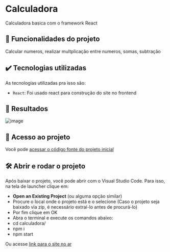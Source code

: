 
# Calculadora
Calculadora basica com o framework React

## 🔨 Funcionalidades do projeto

Calcular numeros, realizar multplicação entre numeros, somas, subtração


## ✔️ Tecnologias utilizadas

As tecnologias utilizadas pra isso são:

- `React`: Foi usado react para construção do site no frontend

## 🎯 Resultados


![image](https://github.com/user-attachments/assets/4f46545e-9b41-4787-a195-1acfaa15f5db)



## 📁 Acesso ao projeto

Você pode [acessar o código fonte do projeto inicial](https://github.com/Vinilazza/calculadora)

## 🛠️ Abrir e rodar o projeto

Após baixar o projeto, você pode abrir com o Visual Studio Code. Para isso, na tela de launcher clique em:

- **Open an Existing Project** (ou alguma opção similar)
- Procure o local onde o projeto está e o selecione (Caso o projeto seja baixado via zip, é necessário extraí-lo antes de procurá-lo)
- Por fim clique em OK
- Abra o terminal e execute os comandos abaixo:
- cd calculadora/
- npm i
- npm start

Ou acesse  [link para o site no ar](https://calculadora-gamma-one.vercel.app/)




